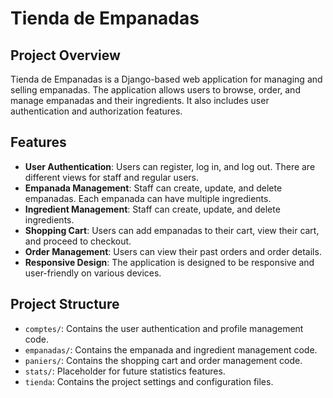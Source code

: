 # Tienda de Empanadas

## Project Overview

Tienda de Empanadas is a Django-based web application for managing and selling empanadas. The application allows users to browse, order, and manage empanadas and their ingredients. It also includes user authentication and authorization features.

## Features

- **User Authentication**: Users can register, log in, and log out. There are different views for staff and regular users.
- **Empanada Management**: Staff can create, update, and delete empanadas. Each empanada can have multiple ingredients.
- **Ingredient Management**: Staff can create, update, and delete ingredients.
- **Shopping Cart**: Users can add empanadas to their cart, view their cart, and proceed to checkout.
- **Order Management**: Users can view their past orders and order details.
- **Responsive Design**: The application is designed to be responsive and user-friendly on various devices.

## Project Structure

- `comptes/`: Contains the user authentication and profile management code.
- `empanadas/`: Contains the empanada and ingredient management code.
- `paniers/`: Contains the shopping cart and order management code.
- `stats/`: Placeholder for future statistics features.
- `tienda`: Contains the project settings and configuration files.
